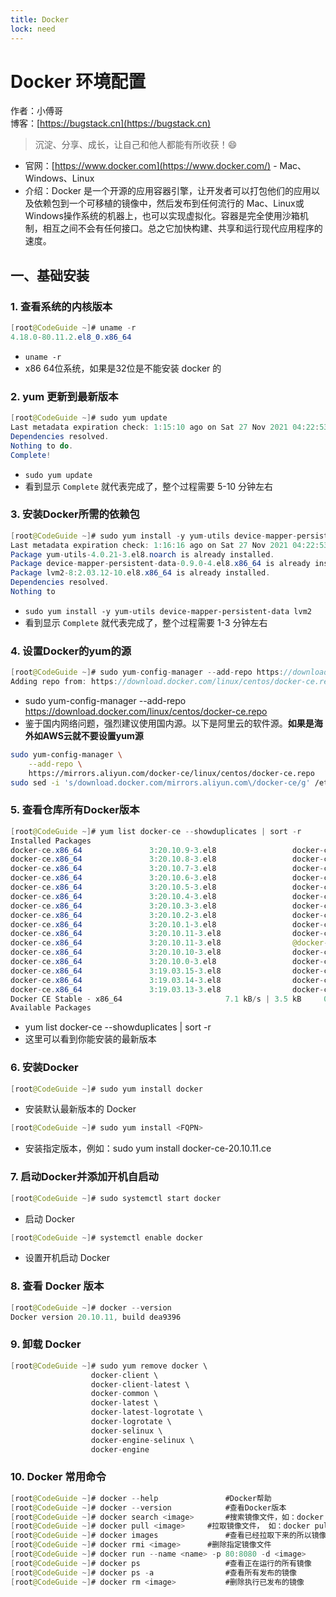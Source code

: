 ```yaml
---
title: Docker
lock: need
---
```


# Docker 环境配置

作者：小傅哥
<br/>博客：[https://bugstack.cn](https://bugstack.cn)

> 沉淀、分享、成长，让自己和他人都能有所收获！😄

- 官网：[https://www.docker.com](https://www.docker.com/) - Mac、Windows、Linux
- 介绍：Docker 是一个开源的应用容器引擎，让开发者可以打包他们的应用以及依赖包到一个可移植的镜像中，然后发布到任何流行的 Mac、Linux或Windows操作系统的机器上，也可以实现虚拟化。容器是完全使用沙箱机制，相互之间不会有任何接口。总之它加快构建、共享和运行现代应用程序的速度。

## 一、基础安装

### 1. 查看系统的内核版本

```java
[root@CodeGuide ~]# uname -r
4.18.0-80.11.2.el8_0.x86_64
```

- `uname -r`
- x86 64位系统，如果是32位是不能安装 docker 的

### 2. yum 更新到最新版本

```java
[root@CodeGuide ~]# sudo yum update
Last metadata expiration check: 1:15:10 ago on Sat 27 Nov 2021 04:22:53 PM CST.
Dependencies resolved.
Nothing to do.
Complete!
```

- `sudo yum update`
- 看到显示 `Complete` 就代表完成了，整个过程需要 5-10 分钟左右

### 3. 安装Docker所需的依赖包

```java
[root@CodeGuide ~]# sudo yum install -y yum-utils device-mapper-persistent-data lvm2
Last metadata expiration check: 1:16:16 ago on Sat 27 Nov 2021 04:22:53 PM CST.
Package yum-utils-4.0.21-3.el8.noarch is already installed.
Package device-mapper-persistent-data-0.9.0-4.el8.x86_64 is already installed.
Package lvm2-8:2.03.12-10.el8.x86_64 is already installed.
Dependencies resolved.
Nothing to
```

- `sudo yum install -y yum-utils device-mapper-persistent-data lvm2`
- 看到显示 `Complete` 就代表完成了，整个过程需要 1-3 分钟左右

### 4. 设置Docker的yum的源

```java
[root@CodeGuide ~]# sudo yum-config-manager --add-repo https://download.docker.com/linux/centos/docker-ce.repo
Adding repo from: https://download.docker.com/linux/centos/docker-ce.repo
```

- sudo yum-config-manager --add-repo https://download.docker.com/linux/centos/docker-ce.repo
- 鉴于国内网络问题，强烈建议使用国内源。以下是阿里云的软件源。**如果是海外如AWS云就不要设置yum源**

```bash
sudo yum-config-manager \
    --add-repo \
    https://mirrors.aliyun.com/docker-ce/linux/centos/docker-ce.repo
sudo sed -i 's/download.docker.com/mirrors.aliyun.com\/docker-ce/g' /etc/yum.repos.d/docker-ce.repo
```


### 5. 查看仓库所有Docker版本

```java
[root@CodeGuide ~]# yum list docker-ce --showduplicates | sort -r
Installed Packages
docker-ce.x86_64               3:20.10.9-3.el8                 docker-ce-stable 
docker-ce.x86_64               3:20.10.8-3.el8                 docker-ce-stable 
docker-ce.x86_64               3:20.10.7-3.el8                 docker-ce-stable 
docker-ce.x86_64               3:20.10.6-3.el8                 docker-ce-stable 
docker-ce.x86_64               3:20.10.5-3.el8                 docker-ce-stable 
docker-ce.x86_64               3:20.10.4-3.el8                 docker-ce-stable 
docker-ce.x86_64               3:20.10.3-3.el8                 docker-ce-stable 
docker-ce.x86_64               3:20.10.2-3.el8                 docker-ce-stable 
docker-ce.x86_64               3:20.10.1-3.el8                 docker-ce-stable 
docker-ce.x86_64               3:20.10.11-3.el8                docker-ce-stable 
docker-ce.x86_64               3:20.10.11-3.el8                @docker-ce-stable
docker-ce.x86_64               3:20.10.10-3.el8                docker-ce-stable 
docker-ce.x86_64               3:20.10.0-3.el8                 docker-ce-stable 
docker-ce.x86_64               3:19.03.15-3.el8                docker-ce-stable 
docker-ce.x86_64               3:19.03.14-3.el8                docker-ce-stable 
docker-ce.x86_64               3:19.03.13-3.el8                docker-ce-stable 
Docker CE Stable - x86_64                       7.1 kB/s | 3.5 kB     00:00    
Available Packages
```

-  yum list docker-ce --showduplicates | sort -r
- 这里可以看到你能安装的最新版本

### 6. 安装Docker

```java
[root@CodeGuide ~]# sudo yum install docker
```

- 安装默认最新版本的 Docker

```java
[root@CodeGuide ~]# sudo yum install <FQPN>
```

- 安装指定版本，例如：sudo yum install docker-ce-20.10.11.ce

### 7. 启动Docker并添加开机自启动

```java
[root@CodeGuide ~]# sudo systemctl start docker
```

- 启动 Docker

```java
[root@CodeGuide ~]# systemctl enable docker
```

- 设置开机启动 Docker

### 8. 查看 Docker 版本

```java
[root@CodeGuide ~]# docker --version
Docker version 20.10.11, build dea9396
```

### 9. 卸载 Docker

```java
[root@CodeGuide ~]# sudo yum remove docker \
                  docker-client \
                  docker-client-latest \
                  docker-common \
                  docker-latest \
                  docker-latest-logrotate \
                  docker-logrotate \
                  docker-selinux \
                  docker-engine-selinux \
                  docker-engine
```

### 10. Docker 常用命令

```java
[root@CodeGuide ~]# docker --help				#Docker帮助
[root@CodeGuide ~]# docker --version			#查看Docker版本
[root@CodeGuide ~]# docker search <image>		#搜索镜像文件，如：docker search mysql
[root@CodeGuide ~]# docker pull <image>		#拉取镜像文件， 如：docker pull mysql
[root@CodeGuide ~]# docker images				#查看已经拉取下来的所以镜像文件
[root@CodeGuide ~]# docker rmi <image>		#删除指定镜像文件
[root@CodeGuide ~]# docker run --name <name> -p 80:8080 -d <image>		#发布指定镜像文件
[root@CodeGuide ~]# docker ps					#查看正在运行的所有镜像
[root@CodeGuide ~]# docker ps -a				#查看所有发布的镜像
[root@CodeGuide ~]# docker rm <image>			#删除执行已发布的镜像
```

